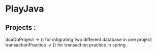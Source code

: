 # PlayJava

## Projects : 

duaDbProject -> () for intigrating two different database in one project                                      
transactionPractice -> () for transaction practice in spring

